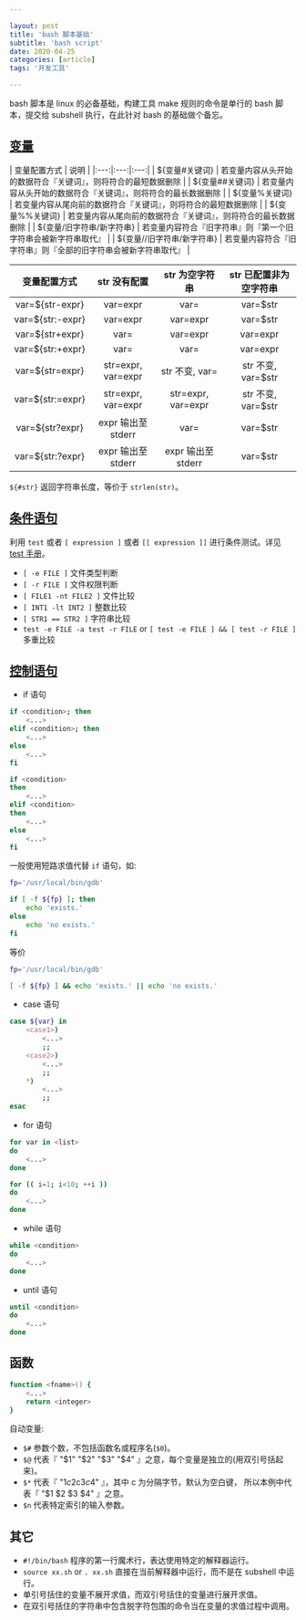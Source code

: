 ```yaml
---

layout: post
title: 'bash 脚本基础'
subtitle: 'bash script'
date: 2020-04-25
categories: [article]
tags: '开发工具' 

---
```


bash 脚本是 linux 的必备基础，构建工具 make 规则的命令是单行的 bash 脚本，提交给 subshell 执行，在此针对 bash 的基础做个备忘。

## [变量](http://cn.linux.vbird.org/linux_basic/0320bash_2.php)

| 变量配置方式 | 说明 |
|:---:|:---:|:---:|
| ${变量#关键词} | 若变量内容从头开始的数据符合『关键词』，则将符合的最短数据删除 |
| ${变量##关键词} | 若变量内容从头开始的数据符合『关键词』，则将符合的最长数据删除 |
| ${变量%关键词} | 若变量内容从尾向前的数据符合『关键词』，则将符合的最短数据删除 |
| ${变量%%关键词} | 若变量内容从尾向前的数据符合『关键词』，则将符合的最长数据删除 |
| ${变量/旧字符串/新字符串} | 若变量内容符合『旧字符串』则『第一个旧字符串会被新字符串取代』 |
| ${变量//旧字符串/新字符串} | 若变量内容符合『旧字符串』则『全部的旧字符串会被新字符串取代』 |

| 变量配置方式 | str 没有配置 | str 为空字符串 | str 已配置非为空字符串 |
|:---:|:---:|:---:|:---:|
| var=${str-expr} | var=expr | var=	| var=$str |
| var=${str:-expr} | var=expr |	var=expr | var=$str |
| var=${str+expr} | var= | var=expr	| var=expr |
| var=${str:+expr} | var= | var= | var=expr |
| var=${str=expr} | str=expr, var=expr | str 不变, var= | str 不变, var=$str |
| var=${str:=expr} | str=expr, var=expr	| str=expr, var=expr | str 不变, var=$str |
| var=${str?expr} | expr 输出至 stderr | var= | var=$str |
| var=${str:?expr} | expr 输出至 stderr	| expr 输出至 stderr | var=$str |

`${#str}` 返回字符串长度，等价于 `strlen(str)`。

## [条件语句](http://cn.linux.vbird.org/linux_basic/0340bashshell-scripts_3.php)

利用 `test` 或者 `[ expression ]` 或者 `[[ expression ]]` 进行条件测试。详见 [test 手册](http://man7.org/linux/man-pages/man1/test.1.html)。

- `[ -e FILE ]` 文件类型判断
- `[ -r FILE ]` 文件权限判断
- `[ FILE1 -nt FILE2 ]` 文件比较
- `[ INT1 -lt INT2 ]` 整数比较
- `[ STR1 == STR2 ]` 字符串比较
- `test -e FILE -a test -r FILE` or `[ test -e FILE ] && [ test -r FILE ]` 多重比较

## [控制语句](http://cn.linux.vbird.org/linux_basic/0340bashshell-scripts.php#rule)

- if 语句

```bash
if <condition>; then
	<...>
elif <condition>; then
	<...>
else
	<...>
fi

if <condition>
then
	<...>
elif <condition>
then
	<...>
else
	<...>
fi
```

一般使用短路求值代替 `if` 语句，如:

```bash
fp='/usr/local/bin/gdb'

if [ -f ${fp} ]; then
	echo 'exists.'
else
	echo 'no exists.'
fi
```

等价

```bash
fp='/usr/local/bin/gdb'

[ -f ${fp} ] && echo 'exists.' || echo 'no exists.'
```

- case 语句

```bash
case ${var} in
	<case1>)
		<...>
		;;
	<case2>)
		<...>
		;;
	*)
		<...>
		;;
esac
```

- for 语句

```bash
for var in <list>
do
	<...>
done

for (( i=1; i<10; ++i ))
do
	<...>
done
```

- while 语句

```bash
while <condition>
do
	<...>
done
```

- until 语句

```bash
until <condition>
do
	<...>
done
```

## 函数

```bash
function <fname>() {
	<...>
	return <integer>
}
```

自动变量:

- `$#` 参数个数，不包括函数名或程序名(`$0`)。
- `$@` 代表『 "$1" "$2" "$3" "$4" 』之意，每个变量是独立的(用双引号括起来)。
- `$*` 代表『 "$1c$2c$3c$4" 』，其中 c 为分隔字节，默认为空白键， 所以本例中代表『 "$1 $2 $3 $4" 』之意。
- `$n` 代表特定索引的输入参数。

## 其它

- `#!/bin/bash` 程序的第一行魔术行，表达使用特定的解释器运行。
- `source xx.sh` or `. xx.sh` 直接在当前解释器中运行，而不是在 subshell 中运行。
- 单引号括住的变量不展开求值，而双引号括住的变量进行展开求值。
- 在双引号括住的字符串中包含脱字符包围的命令当在变量的求值过程中调用。
